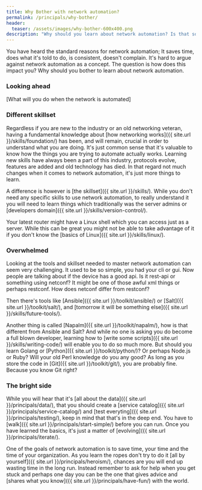 ```yaml
---
title: Why Bother with network automation?
permalink: /principals/why-bother/
header:
  teaser: /assets/images/why-bother-600x400.png
description: "Why should you learn about network automation? Is that something just for devs and sysadmins? If so, what will you do once the network is automated?"
---
```

You have heard the standard reasons for network automation; It saves time, does what it's told to do, is consistent, doesn't complain. It's hard to argue against network automation as a concept. The question is how does this impact you? Why should you bother to learn about network automation.

### Looking ahead
[What will you do when the network is automated]

### Different skillset
Regardless if you are new to the industry or an old networking veteran, having a fundamental knowledge about [how networking works]({{ site.url }}/skills/foundation/) has been, and will remain, crucial in order to understand what you are doing. It's just common sense that it's valuable to know how the things you are trying to automate actually works. Learning new skills have always been a part of this industry, protocols evolve, features are added and old technology has died. In that regard not much changes when it comes to network automation, it's just more things to learn.

A difference is however is [the skillset]({{ site.url }}/skills/). While you don't need any specific skills to use network automation, to really understand it you will need to learn things which traditionally was the server admins or [developers domain]({{ site.url }}/skills/version-control/). 

Your latest router might have a Linux shell which you can access just as a server. While this can be great you might not be able to take advantage of it if you don't know the [basics of Linux]({{ site.url }}/skills/linux/).

### Overwhelmed

Looking at the tools and skillset needed to master network automation can seem very challenging. It used to be so simple, you had your cli or gui. Now people are talking about if the device has a good api. Is it rest-api or something using netconf? It might be one of those awful xml things or perhaps restconf. How does netconf differ from restconf?

Then there's tools like [Ansible]({{ site.url }}/toolkit/ansible/) or [Salt]({{ site.url }}/toolkit/salt/), and [tomorrow it will be something else]({{ site.url }}/skills/future-tools/).

Another thing is called [Napalm]({{ site.url }}/toolkit/napalm/), how is that different from Ansible and Salt? And while no one is asking you do become a full blown developer, learning how to [write some scripts]({{ site.url }}/skills/writing-code/) will enable you to do so much more. But should you learn Golang or [Python]({{ site.url }}/toolkit/python/)? Or perhaps Node.js or Ruby? Will your old Perl knowledge do you any good? As long as you store the code in [Git]({{ site.url }}/toolkit/git/), you are probably fine. Because you know Git right?

### The bright side
While you will hear that it's [all about the data]({{ site.url }}/principals/data/), that you should create a [service catalog]({{ site.url }}/principals/service-catalog/) and [test everyting]({{ site.url }}/principals/testing/), keep in mind that that's in the deep end. You have to [walk]({{ site.url }}/principals/start-simple/) before you can run. Once you have learned the basics, it's just a matter of [evolving]({{ site.url }}/principals/iterate/).

One of the goals of network automation is to save time, your time and the time of your organization. As you learn the ropes don't try to do it [all by yourself]({{ site.url }}/principals/heroism/), chances are you will end up wasting time in the long run. Instead remember to ask for help when you get stuck and perhaps one day you can be the one that gives advice and [shares what you know]({{ site.url }}/principals/have-fun/) with the world. 

